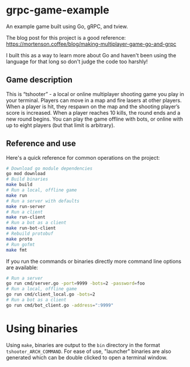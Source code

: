# grpc-game-example

An example game built using Go, gRPC, and tview.

The blog post for this project is a good reference: https://mortenson.coffee/blog/making-multiplayer-game-go-and-grpc

I built this as a way to learn more about Go and haven't been using the
language for that long so don't judge the code too harshly!

## Game description

This is “tshooter” - a local or online multiplayer shooting game you play
in your terminal. Players can move in a map and fire lasers at other players.
When a player is hit, they respawn on the map and the shooting player’s score
is increased. When a player reaches 10 kills, the round ends and a new round
begins. You can play the game offline with bots, or online with up to eight
players (but that limit is arbitrary).

## Reference and use

Here's a quick reference for common operations on the project:

```bash
# Download go module dependencies
go mod download
# Build binaries
make build
# Run a local, offline game
make run
# Run a server with defaults
make run-server
# Run a client
make run-client
# Run a bot as a client
make run-bot-client
# Rebuild protobuf
make proto
# Run gofmt
make fmt
```

If you run the commands or binaries directly more command line options are
available:

```bash
# Run a server
go run cmd/server.go -port=9999 -bots=2 -password=foo
# Run a local, offline game
go run cmd/client_local.go -bots=2
# Run a bot as a client
go run cmd/bot_client.go -address=":9999"
```

# Using binaries

Using `make`, binaries are output to the `bin` directory in the format
`tshooter_ARCH_COMMAND`. For ease of use, "launcher" binaries are also
generated which can be double clicked to open a terminal window.
